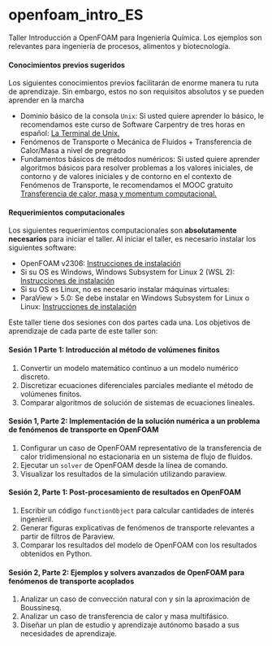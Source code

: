 # openfoam_intro_ES

Taller Introducción a OpenFOAM para Ingeniería Química. Los ejemplos son relevantes para ingeniería de procesos, alimentos y biotecnología.

#### Conocimientos previos sugeridos

Los siguientes conocimientos previos facilitarán de enorme manera tu ruta de aprendizaje. Sin embargo, estos no son requisitos absolutos y se pueden aprender en la marcha

* Dominio básico de la consola `Unix`: Si usted quiere aprender lo básico, le recomendamos este curso de Software Carpentry de tres horas en español: [La Terminal de Unix.](https://swcarpentry.github.io/shell-novice-es/)
* Fenómenos de Transporte o Mecánica de Fluidos + Transferencia de Calor/Masa a nivel de pregrado
* Fundamentos básicos de métodos numéricos: Si usted quiere aprender algoritmos básicos para resolver problemas a los valores iniciales, de contorno y de valores iniciales y de contorno en el contexto de Fenómenos de Transporte, le recomendamos el MOOC gratuito [Transferencia de calor, masa y momentum computacional.](https://www.coursera.org/learn/transferencia-de-momentum-calor-y-masa-computacional)

#### Requerimientos computacionales
Los siguientes requerimientos computacionales son **absolutamente necesarios** para iniciar el taller.
Al iniciar el taller, es necesario instalar los siguientes software:

* OpenFOAM v2306: [Instrucciones de instalación]()
* Si su OS es Windows, Windows Subsystem for Linux 2 (WSL 2): [Instrucciones de instalación]()
* Si su OS es Linux, no es necesario instalar máquinas virtuales:
* ParaView > 5.0: Se debe instalar en Windows Subsystem for Linux o Linux: [Instrucciones de instalación]()

Este taller tiene dos sesiones con dos partes cada una. Los objetivos de aprendizaje de cada parte de este taller son:

#### Sesión 1 Parte 1: Introducción al método de volúmenes finitos
1. Convertir un modelo matemático continuo a un modelo numérico discreto.
2. Discretizar ecuaciones diferenciales parciales mediante el método de volúmenes finitos.
3. Comparar algoritmos de solución de sistemas de ecuaciones lineales.

#### Sesión 1, Parte 2: Implementación de la solución numérica a un problema de fenómenos de transporte en OpenFOAM
1. Configurar un caso de OpenFOAM representativo de la transferencia de calor tridimensional no estacionaria en un sistema de flujo de fluidos.
2. Ejecutar un `solver` de OpenFOAM desde la línea de comando.
3. Visualizar los resultados de la simulación utilizando paraview.

#### Sesión 2, Parte 1: Post-procesamiento de resultados en OpenFOAM
1. Escribir un código `functionObject` para calcular cantidades de interés ingenieril.
2. Generar figuras explicativas de fenómenos de transporte relevantes a partir de filtros de Paraview. 
3. Comparar los resultados del modelo de OpenFOAM con los resultados obtenidos en Python.

#### Sesión 2, Parte 2: Ejemplos y solvers avanzados de OpenFOAM para fenómenos de transporte acoplados
1. Analizar un caso de convección natural con y sin la aproximación de Boussinesq.
2. Analizar un caso de transferencia de calor y masa multifásico.
3. Diseñar un plan de estudio y aprendizaje autónomo basado a sus necesidades de aprendizaje.
